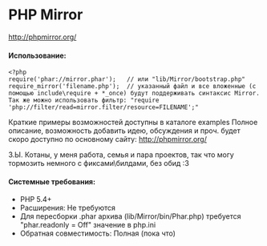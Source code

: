 PHP Mirror
==========
http://phpmirror.org/

#### Использование:

    <?php
    require('phar://mirror.phar');   // или "lib/Mirror/bootstrap.php"
    require_mirror('filename.php');  // указанный файл и все вложенные (с помощью include\require + *_once) будут поддерживать синтаксис Mirror. Так же можно использовать фильтр: "require 'php://filter/read=mirror.filter/resource=FILENAME';"

Краткие примеры возможностей доступны в каталоге examples
Полное описание, возможность добавить идею, обсуждения и проч. будет скоро доступно по основному сайту: http://phpmirror.org/

З.Ы. Котаны, у меня работа, семья и пара проектов, так что могу тормозить немного с фиксами\билдами, без обид :3

#### Системные требования:

* PHP 5.4+
* Расширения: Не требуются
* Для пересборки .phar архива (lib/Mirror/bin/Phar.php) требуется "phar.readonly = Off" значение в php.ini
* Обратная совместимость: Полная (пока что)
